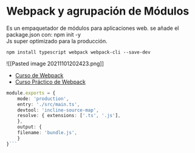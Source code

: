 # Webpack y agrupación de Módulos

Es un empaquetador de módulos para aplicaciones web. se añade el package.json con: npm init -y  
Js super optimizado para la producción.

```npm
npm install typescript webpack webpack-cli --save-dev
```

![[Pasted image 20211101202423.png]]

-   [Curso de Webpack](https://platzi.com/clases/webpack/)
-   [Curso Práctico de Webpack](https://platzi.com/clases/webpack-practico/)


```ts
module.exports = {
	mode: 'production', 
	entry: './src/main.ts', 
	devtool: 'incline-source-map', 
	resolve: { extensions: ['.ts', '.js'], 
	}, 
	output: { 
	filename: 'bundle.js', 
	} 
}```